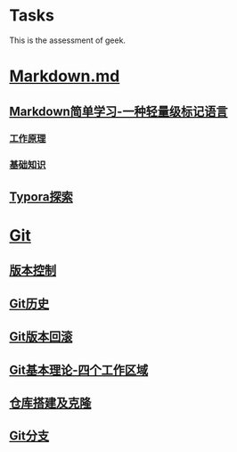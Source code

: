 # Tasks
This is the assessment of geek.

# [Markdown.md](https://github.com/ghghvn/Tasks/blob/main/Markdown.md)
## [Markdown简单学习-一种轻量级标记语言](https://github.com/ghghvn/Tasks/blob/main/Markdown.md#markdown%E7%AE%80%E5%8D%95%E5%AD%A6%E4%B9%A0-%E4%B8%80%E7%A7%8D%E8%BD%BB%E9%87%8F%E7%BA%A7%E6%A0%87%E8%AE%B0%E8%AF%AD%E8%A8%80)
### [工作原理](https://github.com/ghghvn/Tasks/blob/main/Markdown.md#%E5%B7%A5%E4%BD%9C%E5%8E%9F%E7%90%86)
### [基础知识](https://github.com/ghghvn/Tasks/blob/main/Markdown.md#%E5%9F%BA%E7%A1%80%E7%9F%A5%E8%AF%86)
## [Typora探索](https://github.com/ghghvn/Tasks/blob/main/Markdown.md#typora%E6%8E%A2%E7%B4%A2)
# [Git](https://github.com/ghghvn/Tasks/blob/main/Git.md#git)
## [版本控制](https://github.com/ghghvn/Tasks/blob/main/Git.md#%E7%89%88%E6%9C%AC%E6%8E%A7%E5%88%B6)
## [Git历史](https://github.com/ghghvn/Tasks/blob/main/Git.md#git%E5%8E%86%E5%8F%B2)
## [Git版本回滚](https://github.com/ghghvn/Tasks/blob/main/Git.md#git%E7%9A%84%E7%89%88%E6%9C%AC%E5%9B%9E%E6%BB%9A)
## [Git基本理论-四个工作区域](https://github.com/ghghvn/Tasks/blob/main/Git.md#git%E5%9F%BA%E6%9C%AC%E7%90%86%E8%AE%BA-%E5%9B%9B%E4%B8%AA%E5%B7%A5%E4%BD%9C%E5%8C%BA%E5%9F%9F)
## [仓库搭建及克隆](https://github.com/ghghvn/Tasks/blob/main/Git.md#git%E4%BB%93%E5%BA%93%E6%90%AD%E5%BB%BA%E5%8F%8A%E5%85%8B%E9%9A%86)
## [Git分支](https://github.com/ghghvn/Tasks/blob/main/Git.md#git%E5%88%86%E6%94%AF)

